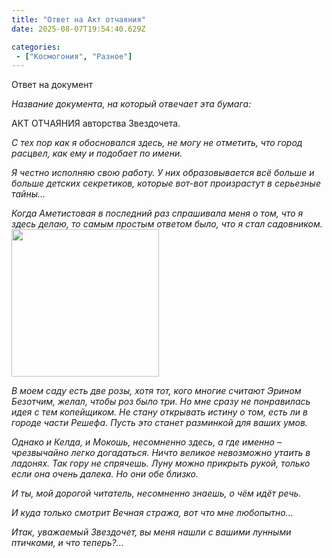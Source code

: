 ```yaml
---
title: "Ответ на Акт отчаяния"
date: 2025-08-07T19:54:40.629Z

categories:
 - ["Космогония", "Разное"]
---
```


Ответ на документ

*Название документа, на который отвечает эта бумага:*

АКТ ОТЧАЯНИЯ авторства Звездочета.

*С тех пор как я обосновался здесь, не могу не отметить, что город
расцвел, как ему и подобает по имени.*

*Я честно исполняю свою работу. У них образовывается всё больше и больше
детских секретиков, которые вот-вот произрастут в серьезные тайны…*

*Когда Аметистовая в последний раз спрашивала меня о том, что я здесь
делаю, то самым простым ответом было, что я стал садовником.*
<img src="image1.png" style="width:2.45833in;height:2.45833in" />

*В моем саду есть две розы, хотя тот, кого многие считают Эрином
Безотчим, желал, чтобы роз было три. Но мне сразу не понравилась идея с
тем копейщиком. Не стану открывать истину о том, есть ли в городе части
Решефа. Пусть это станет разминкой для ваших умов.*

*Однако и Келда, и Мокошь, несомненно здесь, а где именно – чрезвычайно
легко догадаться. Ничто великое невозможно утаить в ладонях. Так гору не
спрячешь. Луну можно прикрыть рукой, только если она очень далека. Но
они обе близко.*

*И ты, мой дорогой читатель, несомненно знаешь, о чём идёт речь.*

*И куда только смотрит Вечная стража, вот что мне любопытно…*

*Итак, уважаемый Звездочет, вы меня нашли с вашими лунными птичками, и
что теперь?...*
